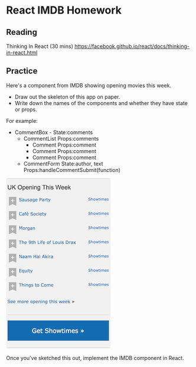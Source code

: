 # React IMDB Homework

## Reading

Thinking In React (30 mins) https://facebook.github.io/react/docs/thinking-in-react.html

## Practice

Here's a component from IMDB showing opening movies this week. 

- Draw out the skeleton of this app on paper.
- Write down the names of the components and whether they have state or props.

For example: 
- CommentBox - State:comments
  - CommentList Props:comments
    - Comment Props:comment
    - Comment Props:comment
    - Comment Props:comment
  - CommentForm State:author, text Props:handleCommentSubmit(function) 

![IMDB UK Opening This Week](imdb-opening-this-week.png)

Once you've sketched this out, implement the IMDB component in React.

